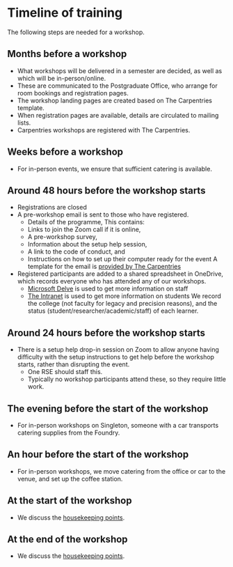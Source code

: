 # Timeline of training

The following steps are needed for a workshop.

## Months before a workshop

- What workshops will be delivered in a semester are decided,
  as well as which will be in-person/online.
- These are communicated to the Postgraduate Office,
  who arrange for room bookings and registration pages.
- The workshop landing pages are created based on The Carpentries template.
- When registration pages are available,
  details are circulated to mailing lists.
- Carpentries workshops are registered with The Carpentries.

## Weeks before a workshop

- For in-person events, we ensure that sufficient catering is available.

## Around 48 hours before the workshop starts

- Registrations are closed
- A pre-workshop email is sent to those who have registered.
  - Details of the programme,
  This contains:
  - Links to join the Zoom call if it is online,
  - A pre-workshop survey,
  - Information about the setup help session,
  - A link to the code of conduct, and
  - Instructions on how to set up their computer ready for the event
  A template for the email is [provided by The Carpentries][carpentries-email]
- Registered participants are added to a shared spreadsheet in OneDrive,
  which records everyone who has attended any of our workshops.
  - [Microsoft Delve][delve] is used to get more information on staff
  - [The Intranet][intranet] is used to get more information on students
  We record the college
  (not faculty for legacy and precision reasons),
  and the status
  (student/researcher/academic/staff)
  of each learner.

## Around 24 hours before the workshop starts

- There is a setup help drop-in session on Zoom
  to allow anyone having difficulty with the setup instructions
  to get help before the workshop starts,
  rather than disrupting the event.
  - One RSE should staff this.
  - Typically no workshop participants attend these,
    so they require little work.

## The evening before the start of the workshop

- For in-person workshops on Singleton,
  someone with a car transports catering supplies from the Foundry.

## An hour before the start of the workshop

- For in-person workshops,
  we move catering from the office or car to the venue,
  and set up the coffee station.

## At the start of the workshop

- We discuss the [housekeeping points](housekeeping).

## At the end of the workshop

- We discuss the [housekeeping points](housekeeping).

[carpentries-email]: https://docs.carpentries.org/topic_folders/workshop_administration/email_templates.html
[delve]: https://delve.office.com
[intranet]: https://intranet.swansea.ac.uk
